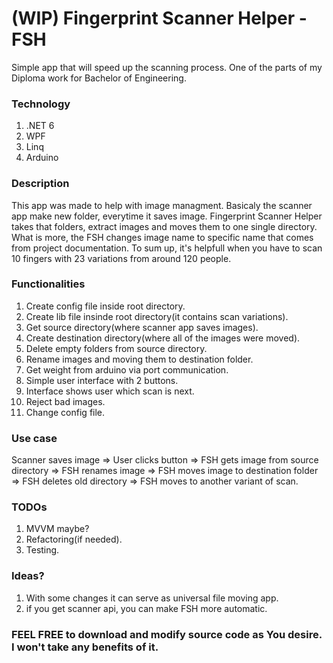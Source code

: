# (WIP) Fingerprint Scanner Helper - FSH
Simple app that will speed up the scanning process. One of the parts of my Diploma work for Bachelor of Engineering.

### Technology 
1. .NET 6
2. WPF
3. Linq
4. Arduino

### Description
This app was made to help with image managment. Basicaly the scanner app make new folder, everytime it saves image. Fingerprint Scanner Helper takes that folders, extract images and moves them to one single directory. What is more, the FSH changes image name to specific name that comes from project documentation. To sum up, it's helpfull when you have to scan 10 fingers with 23 variations from around 120 people.

### Functionalities
1. Create config file inside root directory.
2. Create lib file insinde root directory(it contains scan variations).
3. Get source directory(where scanner app saves images).
4. Create destination directory(where all of the images were moved).
5. Delete empty folders from source directory.
6. Rename images and moving them to destination folder.
7. Get weight from arduino via port communication.
8. Simple user interface with 2 buttons.
9. Interface shows user which scan is next.
10. Reject bad images.
11. Change config file.

### Use case
Scanner saves image => User clicks button => FSH gets image from source directory => FSH renames image => FSH moves image to destination folder => FSH deletes old directory =>  FSH moves to another variant of scan.

### TODOs
1. MVVM maybe?
2. Refactoring(if needed).
3. Testing.

### Ideas?
1. With some changes it can serve as universal file moving app.
2. if you get scanner api, you can make FSH more automatic.

### FEEL FREE to download and modify source code as You desire. I won't take any benefits of it.
